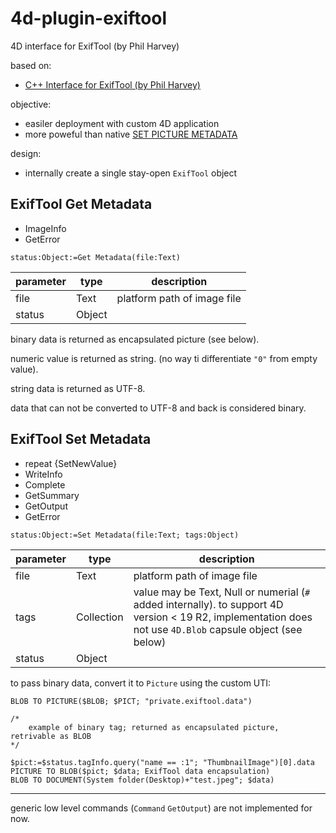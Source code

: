 # 4d-plugin-exiftool
4D interface for ExifTool (by Phil Harvey)

based on:

* [C++ Interface for ExifTool (by Phil Harvey)](https://exiftool.org/cpp_exiftool/)

objective:

* easiler deployment with custom 4D application
* more poweful than native [SET PICTURE METADATA](https://doc.4d.com/4Dv19/4D/19.1/SET-PICTURE-METADATA.301-5652803.en.html)

design:

* internally create a single stay-open `ExifTool` object

## ExifTool Get Metadata

* ImageInfo
* GetError

```4d
status:Object:=Get Metadata(file:Text)
```
|parameter|type|description|
|-|-|-|
|file|Text|platform path of image file|
|status|Object||

binary data is returned as encapsulated picture (see below).

numeric value is returned as string. (no way ti differentiate `"0"` from empty value).

string data is returned as UTF-8.

data that can not be converted to UTF-8 and back is considered binary.

## ExifTool Set Metadata

* repeat {SetNewValue}
* WriteInfo
* Complete
* GetSummary
* GetOutput
* GetError

```4d
status:Object:=Set Metadata(file:Text; tags:Object)
```

|parameter|type|description|
|-|-|-|
|file|Text|platform path of image file|
|tags|Collection|value may be Text, Null or numerial (`#` added internally). to support 4D version < 19 R2, implementation does not use `4D.Blob` capsule object (see below)|
|status|Object||

to pass binary data, convert it to `Picture` using the custom UTI:

```4d
BLOB TO PICTURE($BLOB; $PICT; "private.exiftool.data")
```

```4d
/*
	example of binary tag; returned as encapsulated picture, retrivable as BLOB
*/

$pict:=$status.tagInfo.query("name == :1"; "ThumbnailImage")[0].data
PICTURE TO BLOB($pict; $data; ExifTool data encapsulation)
BLOB TO DOCUMENT(System folder(Desktop)+"test.jpeg"; $data)
```

---

generic low level commands (`Command` `GetOutput`) are not implemented for now.
